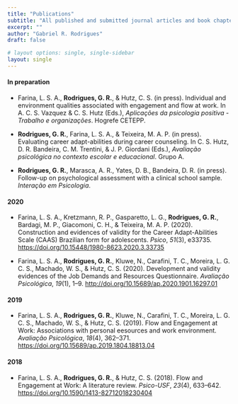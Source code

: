 ```yaml
---
title: "Publications"
subtitle: "All published and submitted journal articles and book chapters."
excerpt: ""
author: "Gabriel R. Rodrigues"
draft: false

# layout options: single, single-sidebar
layout: single
---
```

#### In preparation
- Farina, L. S. A., **Rodrigues, G. R.**, & Hutz, C. S. (in press). Individual and environment qualities associated with engagement and flow at work. In A. C. S. Vazquez & C. S. Hutz (Eds.), *Aplicações da psicologia positiva - Trabalho e organizações*. Hogrefe CETEPP.

- **Rodrigues, G. R.**, Farina, L. S. A., & Teixeira, M. A. P. (in press). Evaluating career adapt-abilities during career counseling. In C. S. Hutz, D. R. Bandeira, C. M. Trentini, & J. P. Giordani (Eds.), *Avaliação psicológica no contexto escolar e educacional*. Grupo A.

- **Rodrigues, G. R.**, Marasca, A. R., Yates, D. B., Bandeira, D. R. (in press). Follow-up on psychological assessment with a clinical school sample. *Interação em Psicologia*.

#### 2020
- Farina, L. S. A., Kretzmann, R. P., Gasparetto, L. G., **Rodrigues, G. R.**, Bardagi, M. P., Giacomoni, C. H., & Teixeira, M. A. P. (2020). Construction and evidences of validity for the Career Adapt-Abilities Scale (CAAS) Brazilian form for adolescents. *Psico*, *51*(3), e33735. https://doi.org/10.15448/1980-8623.2020.3.33735

- Farina, L. S. A., **Rodrigues, G. R.**, Kluwe, N., Carafini, T. C., Moreira, L. G. C. S., Machado, W. S., & Hutz, C. S. (2020). Development and validity evidences of the Job Demands and Resources Questionnaire. *Avaliação Psicológica*, *19*(1), 1–9. http://doi.org/10.15689/ap.2020.1901.16297.01 

#### 2019
- Farina, L. S. A., **Rodrigues, G. R.**, Kluwe, N., Carafini, T. C., Moreira, L. G. C. S., Machado, W. S., & Hutz, C. S. (2019). Flow and Engagement at Work: Associations with personal eesources and work environment. *Avaliação Psicológica*, *18*(4), 362–371. https://doi.org/10.15689/ap.2019.1804.18813.04 


#### 2018
- Farina, L. S. A., **Rodrigues, G. R.**, & Hutz, C. S. (2018). Flow and Engagement at Work: A literature review. *Psico-USF*, *23*(4), 633–642. https://doi.org/10.1590/1413-82712018230404

